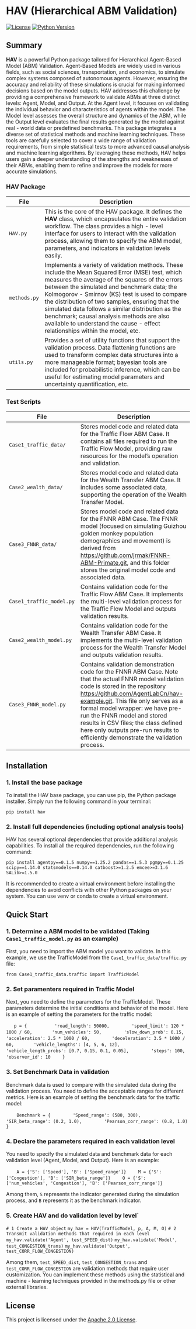 # HAV (Hierarchical ABM Validation)

[![License](https://img.shields.io/badge/License-Apache%202.0-blue.svg)](https://opensource.org/licenses/Apache-2.0)
[![Python Version](https://img.shields.io/badge/Python-%3E%3D%203.10-blue)](https://www.python.org/downloads/)

## Summary

**HAV** is a powerful Python package tailored for Hierarchical Agent-Based Model (ABM) Validation. Agent-Based Models are widely used in various fields, such as social sciences, transportation, and economics, to simulate complex systems composed of autonomous agents. However, ensuring the accuracy and reliability of these simulations is crucial for making informed decisions based on the model outputs.
HAV addresses this challenge by providing a comprehensive framework to validate ABMs at three distinct levels: Agent, Model, and Output. At the Agent level, it focuses on validating the individual behavior and characteristics of agents within the model. The Model level assesses the overall structure and dynamics of the ABM, while the Output level evaluates the final results generated by the model against real - world data or predefined benchmarks.
This package integrates a diverse set of statistical methods and machine learning techniques. These tools are carefully selected to cover a wide range of validation requirements, from simple statistical tests to more advanced causal analysis and machine learning algorithms. By leveraging these methods, HAV helps users gain a deeper understanding of the strengths and weaknesses of their ABMs, enabling them to refine and improve the models for more accurate simulations.

### HAV Package
| File          | Description                                                                 |
|---------------|-----------------------------------------------------------------------------|
| `HAV.py`      | This is the core of the HAV package. It defines the **HAV** class, which encapsulates the entire validation workflow. The class provides a high - level interface for users to interact with the validation process, allowing them to specify the ABM model, parameters, and indicators in validation levels easily.     |
| `methods.py`  | Implements a variety of validation methods. These include the Mean Squared Error (MSE) test, which measures the average of the squares of the errors between the simulated and benchmark data; the Kolmogorov - Smirnov (KS) test is used to compare the distribution of two samples, ensuring that the simulated data follows a similar distribution as the benchmark; causal analysis methods are also available to understand the cause - effect relationships within the model, etc.   |
| `utils.py`    | Provides a set of utility functions that support the validation process. Data flattening functions are used to transform complex data structures into a more manageable format; bayesian tools are included for probabilistic inference, which can be useful for estimating model parameters and uncertainty quantification, etc.    |

### Test Scripts
| File               | Description                                                                 |
|--------------------|-----------------------------------------------------------------------------|
| `Case1_traffic_data/`    | Stores model code and related data for the Traffic Flow ABM Case. It contains all files required to run the Traffic Flow Model, providing raw resources for the model’s operation and validation. |
| `Case2_wealth_data/`      | Stores model code and related data for the Wealth Transfer ABM Case. It includes some associated data, supporting the operation of the Wealth Transfer Model.        |
| `Case3_FNNR_data/`      | Stores model code and related data for the FNNR ABM Case. The FNNR model (focused on simulating Guizhou golden monkey population demographics and movement) is derived from https://github.com/jrmak/FNNR-ABM-Primate.git, and this folder stores the original model code and associated data.    |
| `Case1_traffic_model.py`      | Contains validation code for the Traffic Flow ABM Case. It implements the multi-level validation process for the Traffic Flow Model and outputs validation results.  |
| `Case2_wealth_model.py`      | Contains validation code for the Wealth Transfer ABM Case. It implements the multi-level validation process for the Wealth Transfer Model and outputs validation results.    |
| `Case3_FNNR_model.py`      | Contains validation demonstration code for the FNNR ABM Case. Note that the actual FNNR model validation code is stored in the repository https://github.com/AgentLabCn/hav-example.git. This file only serves as a formal model wrapper: we have pre-run the FNNR model and stored results in CSV files; the class defined here only outputs pre-run results to efficiently demonstrate the validation process.   |


## Installation

### 1. Install the base package
To install the HAV base package, you can use pip, the Python package installer. Simply run the following command in your terminal:

`pip install hav`

### 2. Install full dependencies (including optional analysis tools)
HAV has several optional dependencies that provide additional analysis capabilities. To install all the required dependencies, run the following command:

`pip install agentpy==0.1.5 numpy==1.25.2 pandas==1.5.3 pgmpy==0.1.25 scipy==1.14.0 statsmodels==0.14.0 catboost>=1.2.5 emcee>=3.1.6 SALib>=1.5.0`

It is recommended to create a virtual environment before installing the dependencies to avoid conflicts with other Python packages on your system. You can use venv or conda to create a virtual environment.


## Quick Start

### 1. Determine a ABM model to be validated (Taking `Case1_traffic_model.py` as an example)
First, you need to import the ABM model you want to validate. In this example, we use the TrafficModel from the `Case1_traffic_data/traffic.py` file:

`from Case1_traffic_data.traffic import TrafficModel`

### 2. Set paramenters required in Traffic Model
Next, you need to define the parameters for the TrafficModel. These parameters determine the initial conditions and behavior of the model. Here is an example of setting the parameters for the traffic model:

`    p = {    `
`        'road_length': 50000,  `
`        'speed_limit': 120 * 1000 / 60, `
`        'num_vehicles': 50,  `
`        'slow_down_prob': 0.15,  `
`        'acceleration': 2.5 * 1000 / 60,  `
`        'deceleration': 3.5 * 1000 / 60, `
`        'vehicle_lengths': [4, 5, 6, 12],  `
`        'vehicle_length_probs': [0.7, 0.15, 0.1, 0.05], `
`        'steps': 100,`
`        'observer_id': 10`
`    }`
### 3. Set Benchmark Data in validation
Benchmark data is used to compare with the simulated data during the validation process. You need to define the acceptable ranges for different metrics. Here is an example of setting the benchmark data for the traffic model:

`    Benchmark = {`
`        'Speed_range': (580, 300),`
`        'SIR_beta_range': (0.2, 1.0),`
`        'Pearson_corr_range': (0.8, 1.0)`
`    }`

### 4. Declare the parameters required in each validation level

You need to specify the simulated data and benchmark data for each validation level (Agent, Model, and Output). Here is an example:

`    A = {'S': ['Speed'], 'B': ['Speed_range']}`
`    M = {'S': ['Congestion'], 'B': ['SIR_beta_range']}`
`    O = {'S': ['num_vehicles', 'Congestion'], 'B': ['Pearson_corr_range']}`

Among them, `S` represents the indicator generated during the simulation process, and `B` represents it as the benchmark indicator.

### 5. Create HAV and do validation level by level`
`# 1 Create a HAV object`
`my_hav = HAV(TrafficModel, p, A, M, O)`
`# 2 Transmit validation methods that required in each level`
`my_hav.validate('Agent', test_SPEED_dist)`
`my_hav.validate('Model', test_CONGESTION_trans)`
`my_hav.validate('Output', test_CORR_FLOW_CONGESTION)`

Among them, `test_SPEED_dist`, `test_CONGESTION_trans` and `test_CORR_FLOW_CONGESTION` are validation methods that require user customization. You can implement these methods using the statistical and machine - learning techniques provided in the methods.py file or other external libraries.


## License
This project is licensed under the [Apache 2.0 License](https://opensource.org/licenses/Apache-2.0).